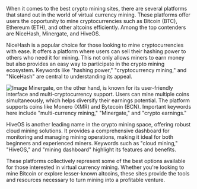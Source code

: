 When it comes to the best crypto mining sites, there are several platforms that stand out in the world of virtual currency mining. These platforms offer users the opportunity to mine cryptocurrencies such as Bitcoin (BTC), Ethereum (ETH), and other altcoins efficiently. Among the top contenders are NiceHash, Minergate, and HiveOS.

NiceHash is a popular choice for those looking to mine cryptocurrencies with ease. It offers a platform where users can sell their hashing power to others who need it for mining. This not only allows miners to earn money but also provides an easy way to participate in the crypto mining ecosystem. Keywords like "hashing power," "cryptocurrency mining," and "NiceHash" are central to understanding its appeal.


![Image](https://github.com/user-attachments/assets/b8266eee-691e-4ee1-99ef-bfa10d234fd4)
Minergate, on the other hand, is known for its user-friendly interface and multi-cryptocurrency support. Users can mine multiple coins simultaneously, which helps diversify their earnings potential. The platform supports coins like Monero (XMR) and Bytecoin (BCN). Important keywords here include "multi-currency mining," "Minergate," and "crypto earnings."

HiveOS is another leading name in the crypto mining space, offering robust cloud mining solutions. It provides a comprehensive dashboard for monitoring and managing mining operations, making it ideal for both beginners and experienced miners. Keywords such as "cloud mining," "HiveOS," and "mining dashboard" highlight its features and benefits.

These platforms collectively represent some of the best options available for those interested in virtual currency mining. Whether you're looking to mine Bitcoin or explore lesser-known altcoins, these sites provide the tools and resources necessary to turn mining into a profitable venture.